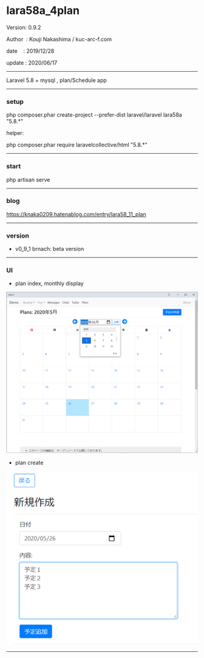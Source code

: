 ﻿# lara58a_4plan

 Version: 0.9.2

 Author  : Kouji Nakashima / kuc-arc-f.com

 date    : 2019/12/28

 update : 2020/06/17

***

Laravel 5.8 + mysql , plan/Schedule  app

***
### setup
php composer.phar create-project --prefer-dist laravel/laravel lara58a "5.8.*"

helper:

php composer.phar require laravelcollective/html "5.8.*"

***
### start

php artisan serve


***
### blog

https://knaka0209.hatenablog.com/entry/lara58_11_plan

***
### version

*  v0_9_1 brnach: beta version

***
### UI

* plan index, monthly display

![ img-1 ](https://raw.githubusercontent.com/kuc-arc-f/screen-img/master/web/plan/ss-plan-index.png)

* plan create

![ img-1 ](https://raw.githubusercontent.com/kuc-arc-f/screen-img/master/web/plan/ss-plan-create.png)

***
